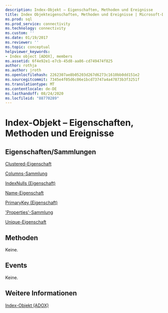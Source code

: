 ```yaml
---
description: Index-Objekt – Eigenschaften, Methoden und Ereignisse
title: Index Objekteigenschaften, Methoden und Ereignisse | Microsoft-Dokumentation
ms.prod: sql
ms.prod_service: connectivity
ms.technology: connectivity
ms.custom: ''
ms.date: 01/19/2017
ms.reviewer: ''
ms.topic: conceptual
helpviewer_keywords:
- Index object [ADOX], members
ms.assetid: 6f4e92e1-e7cb-45d8-aa86-cd749474f825
author: rothja
ms.author: jroth
ms.openlocfilehash: 2262307ae8b05203d267d6273c1610bb0dd151e2
ms.sourcegitcommit: 7345e4f05d6c06e1bcd73747a4a47873b3f3251f
ms.translationtype: MT
ms.contentlocale: de-DE
ms.lasthandoff: 08/24/2020
ms.locfileid: "88770289"
---
```

# <a name="index-object-properties-methods-and-events"></a>Index-Objekt – Eigenschaften, Methoden und Ereignisse
## <a name="propertiescollections"></a>Eigenschaften/Sammlungen  
 [Clustered-Eigenschaft](./clustered-property-adox.md)  
  
 [Columns-Sammlung](./columns-collection-adox.md)  
  
 [IndexNulls (Eigenschaft)](./indexnulls-property-adox.md)  
  
 [Name-Eigenschaft](./name-property-adox.md)  
  
 [PrimaryKey (Eigenschaft)](./primarykey-property-adox.md)  
  
 ['Properties'-Sammlung](../ado-api/properties-collection-ado.md)  
  
 [Unique-Eigenschaft](./unique-property-adox.md)  
  
## <a name="methods"></a>Methoden  
 Keine.  
  
## <a name="events"></a>Events  
 Keine.  
  
## <a name="see-also"></a>Weitere Informationen  
 [Index-Objekt (ADOX)](./index-object-adox.md)
